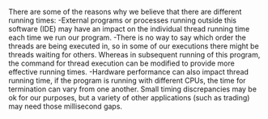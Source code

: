 There are some of the reasons why we believe that there are different running times: 
-External programs or processes running outside this software (IDE) may have an impact on the individual thread running time each time we run our program. 
-There is no way to say which order the threads are being executed in, so in some of our executions there might be threads waiting for others. 
Whereas in subsequent running of this program, the command for thread execution can be modified to provide more effective running times.
-Hardware performance can also impact thread running time, if the program is running with different CPUs, the time for termination can vary from one another. 
Small timing discrepancies may be ok for our purposes, but a variety of other applications (such as trading) may need those millisecond gaps.

